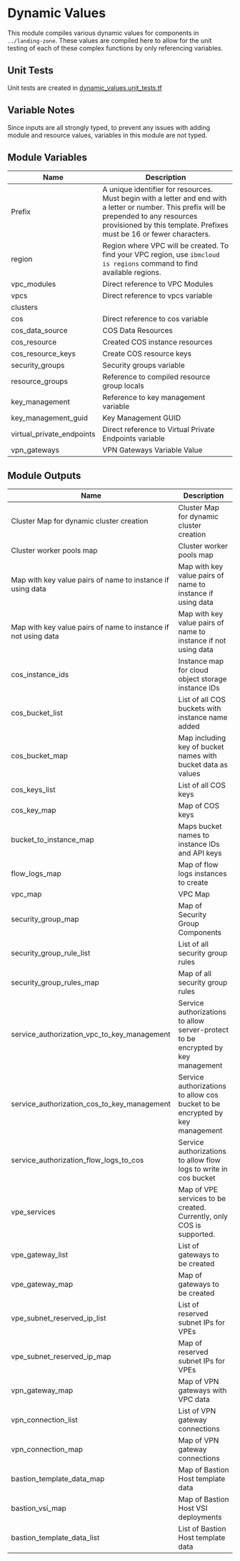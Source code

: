 # Dynamic Values

This module compiles various dynamic values for components in `../landing-zone`. These values are compiled here to allow for the unit testing of each of these complex functions by only referencing variables.

## Unit Tests

Unit tests are created in [dynamic_values.unit_tests.tf](../dynamic_values.unit_tests.tf)

## Variable Notes

Since inputs are all strongly typed, to prevent any issues with adding module and resource values, variables in this module are not typed.

## Module Variables

Name                      | Description
------------------------- | ------------------------------------------------------------------------------------------------------------------------------------------------------------------------------------------------------------------
Prefix                    | A unique identifier for resources. Must begin with a letter and end with a letter or number. This prefix will be prepended to any resources provisioned by this template. Prefixes must be 16 or fewer characters.
region                    | Region where VPC will be created. To find your VPC region, use `ibmcloud is regions` command to find available regions.
vpc_modules               | Direct reference to VPC Modules
vpcs                      | Direct reference to vpcs variable
clusters                  |
cos                       | Direct reference to cos variable
cos_data_source           | COS Data Resources
cos_resource              | Created COS instance resources
cos_resource_keys         | Create COS resource keys
security_groups           | Security groups variable
resource_groups           | Reference to compiled resource group locals
key_management            | Reference to key management variable
key_management_guid       | Key Management GUID
virtual_private_endpoints | Direct reference to Virtual Private Endpoints variable
vpn_gateways              | VPN Gateways Variable Value

## Module Outputs

Name                                        | Description
------------------------------------------- | --------------------------------------------------------------------------------
Cluster Map for dynamic cluster creation | Cluster Map for dynamic cluster creation
Cluster worker pools map                    | Cluster worker pools map
Map with key value pairs of name to instance if using data | Map with key value pairs of name to instance if using data
Map with key value pairs of name to instance if not using data | Map with key value pairs of name to instance if not using data
cos_instance_ids                            | Instance map for cloud object storage instance IDs
cos_bucket_list                             | List of all COS buckets with instance name added
cos_bucket_map                              | Map including key of bucket names with bucket data as values
cos_keys_list                               | List of all COS keys
cos_key_map                                 | Map of COS keys
bucket_to_instance_map                      | Maps bucket names to instance IDs and API keys
flow_logs_map                               | Map of flow logs instances to create
vpc_map                                     | VPC Map
security_group_map                          | Map of Security Group Components
security_group_rule_list                    | List of all security group rules
security_group_rules_map                    | Map of all security group rules
service_authorization_vpc_to_key_management | Service authorizations to allow server-protect to be encrypted by key management
service_authorization_cos_to_key_management | Service authorizations to allow cos bucket to be encrypted by key management
service_authorization_flow_logs_to_cos      | Service authorizations to allow flow logs to write in cos bucket
vpe_services                                | Map of VPE services to be created. Currently, only COS is supported.
vpe_gateway_list                            | List of gateways to be created
vpe_gateway_map                             | Map of gateways to be created
vpe_subnet_reserved_ip_list                 | List of reserved subnet IPs for VPEs
vpe_subnet_reserved_ip_map                  | Map of reserved subnet IPs for VPEs
vpn_gateway_map                             | Map of VPN gateways with VPC data
vpn_connection_list                         | List of VPN gateway connections
vpn_connection_map                          | Map of VPN gateway connections
bastion_template_data_map                   | Map of Bastion Host template data
bastion_vsi_map                             | Map of Bastion Host VSI deployments
bastion_template_data_list                  | List of Bastion Host template data
